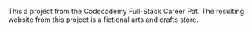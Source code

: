 This a project from the Codecademy Full-Stack Career Pat. The resulting website from this project is a fictional arts and crafts store.
